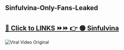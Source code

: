 
 ## Sinfulvina-Only-Fans-Leaked

# <h2><a href="https://clipsfans.com/Sinfulvina&ref=git">🔗 Click to LINKS ⏩⏩ 👉 🟢 Sinfulvina </a></h2>

<a href="https://clipsfans.com/Sinfulvina&ref=git" rel="nofollow" data-target="animated-image.originalLink"><img src="https://i.ibb.co.com/xMMVF88/686577567.gif" alt="Viral Video Original" style="max-width: 100%; display: inline-block;" data-target="animated-image.originalImage"></a>

